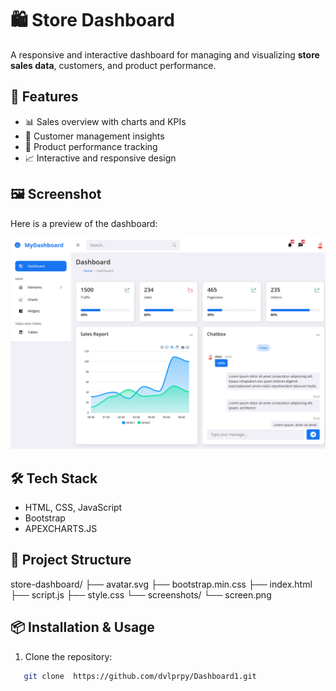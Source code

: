 # 🛍️ Store Dashboard

A responsive and interactive dashboard for managing and visualizing **store sales data**, customers, and product performance.


## 🚀 Features
- 📊 Sales overview with charts and KPIs  
- 👥 Customer management insights  
- 🛒 Product performance tracking  
- 📈 Interactive and responsive design  


## 🖼️ Screenshot
Here is a preview of the dashboard:

![Store Dashboard Screenshot](screenshots/screen.png)


## 🛠️ Tech Stack
- HTML, CSS, JavaScript  
- Bootstrap
- APEXCHARTS.JS


## 📂 Project Structure
store-dashboard/
 ├── avatar.svg
 ├── bootstrap.min.css
 ├── index.html
 ├── script.js
 ├── style.css
 └── screenshots/
     └── screen.png


## 📦 Installation & Usage
1. Clone the repository:
   
```bash
   git clone  https://github.com/dvlprpy/Dashboard1.git
```
